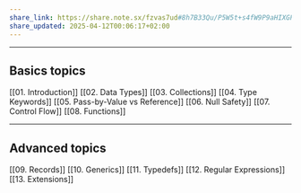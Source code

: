 ```yaml
---
share_link: https://share.note.sx/fzvas7ud#8h7B33Qu/P5W5t+s4fW9P9aHIXGP86HlOPnqG6shsQ0
share_updated: 2025-04-12T00:06:17+02:00
---
```

------
## Basics topics

[[01. Introduction]]
[[02. Data Types]]
[[03. Collections]]
[[04. Type Keywords]]
[[05. Pass-by-Value vs Reference]]
[[06. Null Safety]]
[[07. Control Flow]]
[[08. Functions]]

----
## Advanced topics 

[[09. Records]]
[[10. Generics]]
[[11. Typedefs]]
[[12. Regular Expressions]]
[[13. Extensions]]


### 
